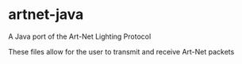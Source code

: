 # artnet-java
A Java port of the Art-Net Lighting Protocol

These files allow for the user to transmit and receive Art-Net packets

